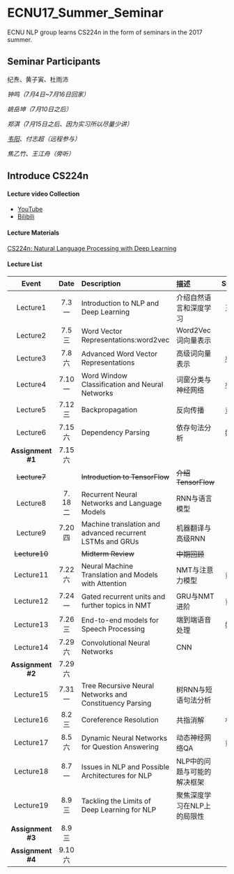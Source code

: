 # ECNU17_Summer_Seminar
ECNU NLP group learns CS224n in the form of seminars in the 2017 summer.



## Seminar Participants

纪焘、黄子寅、杜雨沛

*钟鸣（7月4日~7月16日回家）*

*姚岳坤（7月10日之后）*

*郑淇（7月15日之后、因为实习所以尽量少讲）*

*[韦阳](https://github.com/godweiyang)、付志超（远程参与）*

*焦乙竹、王江舟（旁听）*



## Introduce CS224n

#### Lecture video Collection

+ [YouTube](https://www.youtube.com/playlist?list=PL3FW7Lu3i5Jsnh1rnUwq_TcylNr7EkRe6)
+ [Bilibili](http://space.bilibili.com/23852932#!/channel/detail?cid=11177)



#### Lecture Materials

[CS224n: Natural Language Processing with Deep Learning](http://web.stanford.edu/class/cs224n/syllabus.html)



#### Lecture List

|       Event       |  Date  | Description                              | 描述               |                 Speaker                  |
| :---------------: | :----: | :--------------------------------------- | :--------------- | :--------------------------------------: |
|     Lecture1      | 7.3 一  | Introduction to NLP and Deep Learning    | 介绍自然语言和深度学习      |                   王江舟                    |
|     Lecture2      | 7.5 三  | Word Vector Representations:word2vec     | Word2Vec词向量表示    | [纪焘](https://github.com/JT-Ushio/ECNU17_Summer_Seminar/tree/master/Lecture2) |
|     Lecture3      | 7.8 六  | Advanced Word Vector Representations     | 高级词向量表示          | [杜雨沛](https://github.com/JT-Ushio/ECNU17_Summer_Seminar/tree/master/Lecture3) |
|     Lecture4      | 7.10 一 | Word Window Classification and Neural Networks | 词窗分类与神经网络        | [杜雨沛](https://github.com/JT-Ushio/ECNU17_Summer_Seminar/tree/master/Lecture4) |
|     Lecture5      | 7.12 三 | Backpropagation                          | 反向传播             | [黄子寅](https://github.com/JT-Ushio/ECNU17_Summer_Seminar/tree/master/Lecture5) |
|     Lecture6      | 7.15 六 | Dependency Parsing                       | 依存句法分析           |                   姚岳坤                    |
| **Assignment #1** | 7.15 六 |                                          |                  |                    纪焘                    |
|   ~~Lecture7~~    |        | ~~Introduction to TensorFlow~~           | ~~介绍TensorFlow~~ |                                          |
|     Lecture8      | 7. 18二 | Recurrent Neural Networks and Language Models | RNN与语言模型         |                    钟鸣                    |
|     Lecture9      | 7.20四  | Machine translation and advanced recurrent LSTMs and GRUs | 机器翻译与高级RNN       |                    钟鸣                    |
|   ~~Lecture10~~   |        | ~~Midterm Review~~                       | ~~中期回顾~~         |                                          |
|     Lecture11     | 7.22 六 | Neural Machine Translation and Models with Attention | NMT与注意力模型        |                   黄子寅                    |
|     Lecture12     | 7.24 一 | Gated recurrent units and further topics in NMT | GRU与NMT进阶        |                   黄子寅                    |
|     Lecture13     | 7.26 三 | End-to-end models for Speech Processing  | 端到端语音处理          |                   姚岳坤                    |
|     Lecture14     | 7.29 六 | Convolutional Neural Networks            | CNN              |                    纪焘                    |
| **Assignment #2** | 7.29 六 |                                          |                  |                    纪焘                    |
|     Lecture15     | 7.31 一 | Tree Recursive Neural Networks and Constituency Parsing | 树RNN与短语句法分析      |                    钟鸣                    |
|     Lecture16     | 8.2 三  | Coreference Resolution                   | 共指消解             |                   杜雨沛                    |
|     Lecture17     | 8.5 六  | Dynamic Neural Networks for Question Answering | 动态神经网络QA         |                   黄子寅                    |
|     Lecture18     | 8.7 一  | Issues in NLP and Possible Architectures for NLP | NLP中的问题与可能的解决框架  |                    韦阳                    |
|     Lecture19     | 8.9 三  | Tackling the Limits of Deep Learning for NLP | 聚焦深度学习在NLP上的局限性  |                    郑淇                    |
| **Assignment #3** | 8.9 三  |                                          |                  |                    纪焘                    |
| **Assignment #4** | 9.10 六 |                                          |                  |                    纪焘                    |



